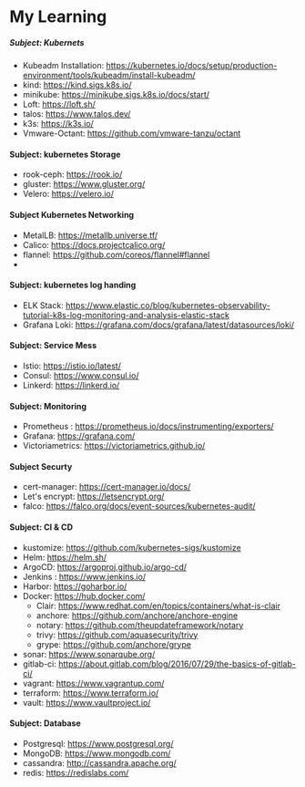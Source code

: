 # My Learning
##### Subject: Kubernets 
   - Kubeadm Installation: https://kubernetes.io/docs/setup/production-environment/tools/kubeadm/install-kubeadm/
   - kind: https://kind.sigs.k8s.io/
   - minikube: https://minikube.sigs.k8s.io/docs/start/
   - Loft: https://loft.sh/
   - talos: https://www.talos.dev/
   - k3s: https://k3s.io/
   - Vmware-Octant: https://github.com/vmware-tanzu/octant
#### Subject: kubernetes Storage
   - rook-ceph: https://rook.io/
   - gluster: https://www.gluster.org/
   - Velero: https://velero.io/
#### Subject Kubernetes Networking 
   - MetalLB: https://metallb.universe.tf/
   - Calico: https://docs.projectcalico.org/
   - flannel: https://github.com/coreos/flannel#flannel
   -  
#### Subject: kubernetes log handing
   - ELK Stack: https://www.elastic.co/blog/kubernetes-observability-tutorial-k8s-log-monitoring-and-analysis-elastic-stack
   - Grafana Loki: https://grafana.com/docs/grafana/latest/datasources/loki/ 
#### Subject: Service Mess  
   - Istio: https://istio.io/latest/
   - Consul: https://www.consul.io/
   - Linkerd: https://linkerd.io/
#### Subject: Monitoring
   - Prometheus : https://prometheus.io/docs/instrumenting/exporters/
   - Grafana: https://grafana.com/
   - Victoriametrics: https://victoriametrics.github.io/
#### Subject Securty 
   - cert-manager: https://cert-manager.io/docs/  
   - Let's encrypt: https://letsencrypt.org/
   - falco: https://falco.org/docs/event-sources/kubernetes-audit/
#### Subject: CI & CD 
   - kustomize: https://github.com/kubernetes-sigs/kustomize
   - Helm: https://helm.sh/
   - ArgoCD: https://argoproj.github.io/argo-cd/
   - Jenkins : https://www.jenkins.io/
   - Harbor: https://goharbor.io/
   - Docker: https://hub.docker.com/
     - Clair: https://www.redhat.com/en/topics/containers/what-is-clair 
     - anchore: https://github.com/anchore/anchore-engine
     - notary: https://github.com/theupdateframework/notary
     - trivy: https://github.com/aquasecurity/trivy
     - grype: https://github.com/anchore/grype
   - sonar: https://www.sonarqube.org/
   - gitlab-ci: https://about.gitlab.com/blog/2016/07/29/the-basics-of-gitlab-ci/
   - vagrant: https://www.vagrantup.com/
   - terraform: https://www.terraform.io/
   - vault: https://www.vaultproject.io/
#### Subject: Database
   - Postgresql: https://www.postgresql.org/
   - MongoDB: https://www.mongodb.com/
   - cassandra: http://cassandra.apache.org/
   - redis: https://redislabs.com/






















